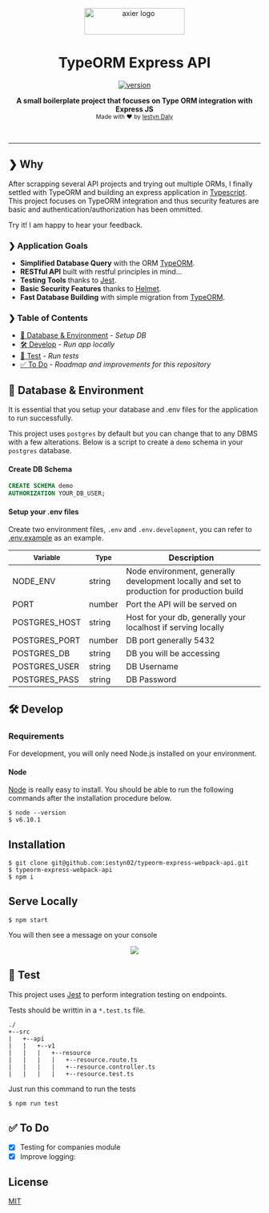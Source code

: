 <p align="center">
  <a href="https://axier.io/">
    <img width="200" height="53" src="https://i.imgur.com/6GBAjV1.png" alt="axier logo">
  </a>
</p>

<h1 align="center">TypeORM Express API</h1>

<p align="center">
  <a href="https://github.com/iestyn02/typeorm-express-webpack-api">
    <img src="https://img.shields.io/badge/version-1.0.6-green.svg" alt="version" />
  </a>
</p>

<p align="center">
  <b>A small boilerplate project that focuses on Type ORM integration with Express JS</b></br>
  <sub>Made with ❤️ by <a href="https://www.linkedin.com/in/iestyn-d-24765273/">Iestyn Daly</a></sub>
</p>

<br />

<hr />

## ❯ Why

After scrapping several API projects and trying out multiple ORMs, I finally settled with TypeORM and building an express application in <a href="https://www.typescriptlang.org/">Typescript</a>.  This project focuses on TypeORM integration and thus security features are basic and authentication/authorization has been ommitted.

Try it! I am happy to hear your feedback.

### ❯ Application Goals

- **Simplified Database Query** with the ORM [TypeORM](https://github.com/typeorm/typeorm).
- **RESTful API** built with restful principles in mind...
- **Testing Tools** thanks to [Jest](https://facebook.github.io/jest).
- **Basic Security Features** thanks to [Helmet](https://helmetjs.github.io/).
- **Fast Database Building** with simple migration from [TypeORM](https://github.com/typeorm/typeorm).

### ❯ Table of Contents

-   [📙 Database & Environment](https://github.com/iestyn02/typeorm-express-webpack-api#-database--environment) - _Setup DB_
-   [🛠 Develop](https://github.com/iestyn02/typeorm-express-webpack-api#-develop) - _Run app locally_
-   [🔬 Test](https://github.com/iestyn02/typeorm-express-webpack-api#-test) - _Run tests_
-   ️️[✅ To Do](https://github.com/iestyn02/typeorm-express-webpack-api#-to-do) - _Roadmap and improvements for this repository_

## 📙 Database & Environment

It is essential that you setup your database and .env files for the application to run successfully.

This project uses `postgres` by default but you can change that to any DBMS with a few alterations.  Below is a script to create a `demo` schema in your `postgres` database.

#### Create DB Schema

```sql
CREATE SCHEMA demo
AUTHORIZATION YOUR_DB_USER;
```

#### Setup your .env files

Create two environment files, `.env` and `.env.development`, you can refer to [.env.example](https://github.com/iestyn02/typeorm-express-webpack-api/blob/master/.env.example) as an example.

| <sup>Variable</sup> | <sup>Type</sup> | Description                                                                                |
|---------------------|-----------------|--------------------------------------------------------------------------------------------|
| NODE_ENV            | string          | Node environment, generally development locally and set to production for production build |
| PORT                | number          | Port the API will be served on                                                             |
| POSTGRES_HOST       | string          | Host for your db, generally your localhost if serving locally                              |
| POSTGRES_PORT       | number          | DB port generally 5432                                                                     |
| POSTGRES_DB         | string          | DB you will be accessing                                                                   |
| POSTGRES_USER       | string          | DB Username                                                                                |
| POSTGRES_PASS       | string          | DB Password                                                                                |

## 🛠 Develop

### Requirements
For development, you will only need Node.js installed on your environment.

#### Node

[Node](http://nodejs.org/) is really easy to install.
You should be able to run the following commands after the installation procedure
below.

```
$ node --version
$ v6.10.1
```

## Installation

```
$ git clone git@github.com:iestyn02/typeorm-express-webpack-api.git
$ typeorm-express-webpack-api
$ npm i
```

## Serve Locally

```
$ npm start
```

You will then see a message on your console

<p align="center"><img src="https://i.imgur.com/tgWQwSp.jpg"></p>

## 🔬 Test

This project uses [Jest](https://jestjs.io/) to perform integration testing on endpoints.

Tests should be writtin in a `*.test.ts` file.

```
./
+--src
|   +--api
|   |   +--v1
|   |   |   +--resource
|   |   |   |   +--resource.route.ts
|   |   |   |   +--resource.controller.ts
|   |   |   |   +--resource.test.ts
```

Just run this command to run the tests

```
$ npm run test
```

## ✅ To Do

-   [x] Testing for companies module
-   [x] Improve logging:

## License

[MIT](https://github.com/iestyn02/typeorm-express-webpack-api/blob/master/LICENSE)
